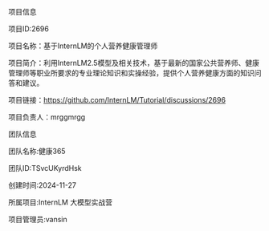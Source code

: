 
项目信息


项目ID:2696


项目名称：基于InternLM的个人营养健康管理师


项目简介：利用InternLM2.5模型及相关技术，基于最新的国家公共营养师、健康管理师等职业所要求的专业理论知识和实操经验，提供个人营养健康方面的知识问答和建议。


项目链接：https://github.com/InternLM/Tutorial/discussions/2696


项目负责人：mrggmrgg






团队信息


团队名称:健康365


团队ID:TSvcUKyrdHsk


创建时间:2024-11-27


所属项目:InternLM 大模型实战营


项目管理员:vansin
